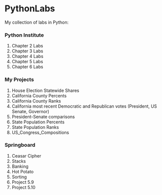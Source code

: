 # PythonLabs
My collection of labs in Python:

<h3>Python Institute</h3>
<ol>
<li>Chapter 2 Labs</li>
<li>Chapter 3 Labs</li>
<li>Chapter 4 Labs</li>
<li>Chapter 5 Labs</li>
<li>Chapter 6 Labs</li></ol>

<h3>My Projects</h3>
<ol><li>House Election Statewide Shares</li>
<li>California County Percents</li>
<li>California County Ranks</li>
<li>California most recent Democratic and Republican votes (President, US Senate, Governor)</li>
<li>President-Senate comparisons</li>
<li>State Population Percents</li>
<li>State Population Ranks</li>
<li>US_Congress_Compositions</li></ol>
  
<h3>Springboard</h3>
<ol><li>Ceasar Cipher</li>
  <li>Stacks</li>
  <li>Banking</li>
  <li>Hot Potato</li>
  <li>Sorting</li>
  <li>Project 5.9</li>
<li>Project 5.10</li></ol>

